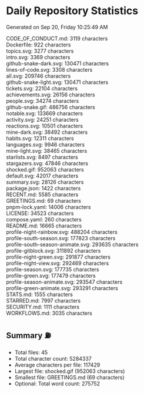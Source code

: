 # Daily Repository Statistics
Generated on Sep 20, Friday 10:25:49 AM  

CODE_OF_CONDUCT.md: 3119 characters  
Dockerfile: 922 characters  
topics.svg: 3277 characters  
intro.svg: 3369 characters  
github-snake-dark.svg: 130471 characters  
lines-of-code.svg: 3308 characters  
all.svg: 209746 characters  
github-snake-light.svg: 130471 characters  
tickets.svg: 22104 characters  
achievements.svg: 26156 characters  
people.svg: 34274 characters  
github-snake.gif: 486756 characters  
notable.svg: 133669 characters  
activity.svg: 24251 characters  
reactions.svg: 10501 characters  
mine-dark.svg: 38492 characters  
habits.svg: 12311 characters  
languages.svg: 9946 characters  
mine-light.svg: 38465 characters  
starlists.svg: 8497 characters  
stargazers.svg: 47846 characters  
shocked.gif: 952063 characters  
default.svg: 42017 characters  
summary.svg: 28126 characters  
package.json: 1422 characters  
RECENT.md: 5585 characters  
GREETINGS.md: 69 characters  
pnpm-lock.yaml: 14006 characters  
LICENSE: 34523 characters  
compose.yaml: 260 characters  
README.md: 16665 characters  
profile-night-rainbow.svg: 488204 characters  
profile-south-season.svg: 177823 characters  
profile-south-season-animate.svg: 293635 characters  
profile-gitblock.svg: 311892 characters  
profile-night-green.svg: 291877 characters  
profile-night-view.svg: 292469 characters  
profile-season.svg: 177735 characters  
profile-green.svg: 177479 characters  
profile-season-animate.svg: 293547 characters  
profile-green-animate.svg: 293291 characters  
STATS.md: 1555 characters  
STARRED.md: 7997 characters  
SECURITY.md: 1111 characters  
WORKFLOWS.md: 3035 characters  

## Summary ⛽  
- Total files: 45  
- Total character count: 5284337  
- Average characters per file: 117429  
- Largest file: shocked.gif (952063 characters)  
- Smallest file: GREETINGS.md (69 characters)  
- Optional: Total word count: 275752  

